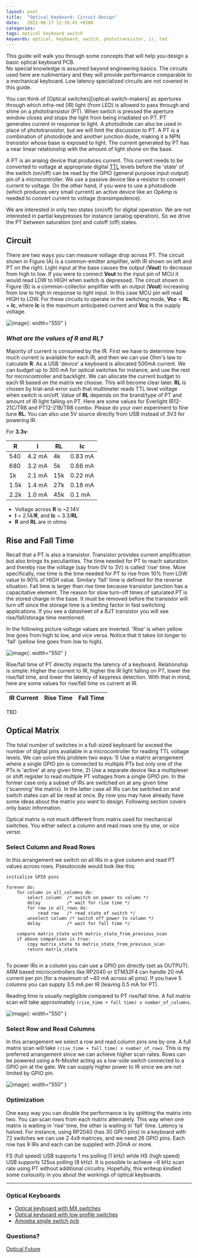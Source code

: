 ```yaml
---
layout: post
title:  "Optical Keyboard: Circuit Design"
date:   2022-08-17 12:16:45 +0200
categories:
tags: optical keyboard switch 
keywords: optical, keyboard, switch, phototransistor, ir, led
---
```


This guide will walk you through some concepts that will help you design a
basic optical keyboard PCB.  
No special knowledge is assumed beyond engineering basics.
The circuits used here are rudimentary and they will provide performance
comparable to a mechanical keyboard. Low latency specialized
circuits are not covered in this guide.

You can think of [Optical switches][optical-switch-makers] as apertures through
which infra-red (IR) light (from LED) is allowed to pass through and shine on a
phototransistor (PT). When switch is pressed the aperture window
closes and stops the light from being irradiated on PT. PT generates current
in response to light.
A photodiode can also be used in place of phototransistor, but we will limit
the discussion to PT. A PT is a combination of photodiode and another junction diode,
making it a NPN transistor whose base is exposed to light. The current
generated by PT has a near linear relationship with the amount of light shone
on the base. 

A PT is an analog device that produces current. This current needs to be
converted to voltage at appropriate digital
[TTL](https://learn.sparkfun.com/tutorials/logic-levels/all) levels before the
'state' of the switch (on/off) can be read by the GPIO (general purpose input-output) 
pin of a microcontroller. We use a passive device like a resistor to
convert current to voltage. On the other hand, if you were to use a photodiode
(which produces very small current) an active device like an OpAmp is needed to
convert current to voltage (transimpedence).

We are interested in only two states (on/off) for digital operation. We are not
interested in partial keypresses for instance (analog operation). So we drive
the PT between saturation (on) and cutoff (off) states. 

## Circuit

There are two ways you can measure voltage drop across PT. The circuit shown in
Figure (A) is a common-emitter amplifier, with IR shown on left and PT on the
right. Light input at the base causes the output (**Vout**) to decrease from high
to low. If you were to connect **Vout** to the input pin of MCU it would read LOW to
HIGH when switch is depressed. The circuit shown in Figure (B) is a
common-collector amplifier with an output (**Vout**) increasing from low to
high in response to light input. In this case MCU pin will read HIGH to LOW.
For these circuits to operate in the switching mode, **Vcc** < **RL** × **Ic**,
where **Ic** is the maximum anticipated current and **Vcc** is the supply
voltage.

![image](/assets/opic1.png){: width="550" }

### *What are the values of **R** and **RL**?*

Majority of current is consumed by the IR. First we have to determine how much current 
is available for each IR, and then we can use Ohm's law to calculate **R**. As a USB 'device' a
keyboard is allocated 500mA current. We can budget up to 300 mA for optical
switches for instance, and use the rest for microcontroller and backlight. We can allocate the current budget to each IR based on the matrix we choose. This
will become clear later.  **RL** is chosen by trial-and-error such
that multimeter reads TTL level voltage when switch is on/off.
Value of **RL** depends on the brand/type of PT and amount of IR light falling on PT. Here
are some values for Everlight IR12-21C/TR8 and PT12-21B/TR8 combo. Please do your own
experiment to fine tune **RL**. You can also use 5V source directly from USB
instead of 3V3 for powering IR. 

For **3.3v**:

|  **R**  |  **I**  |  **RL** |  **Ic** |
| --- | --- | --- | --- |
| 540 | 4.2 mA | 4k | 0.83 mA |
| 680 | 3.2 mA | 5k | 0.66 mA |
| 1k | 2.1 mA | 15k | 0.22 mA |
| 1.5k | 1.4 mA | 27k | 0.18 mA |
| 2.2k | 1.0 mA | 45k | 0.1 mA |

* Voltage across **R** is ~2.14V
* **I** = 2.14/**R**, and **Ic** ~ 3.3/**RL**
* **R** and **RL** are in ohms

## Rise and Fall Time

Recall that a PT is also a transistor. Transistor provides current
amplification but also brings its peculiarities. The time needed for PT to
reach saturation and thereby rise the voltage (say from 0V to 3V) is called
'rise' time. More specifically, rise time is the time needed for PT to rise from 10% from LOW
value to 90% of HIGH value. Similary 'fall' time is defined for the reverse
situation. Fall time is larger than rise time because transistor junction has a
capacitative element. The reason for slow turn-off times of saturated PT is
the stored charge in the base. It must be removed before the transistor will
turn off since the storage time is a limiting factor in fast switching applications.
If you see a datasheet of a BJT transistor you will see rise/fall/storage time
mentioned.

In the following picture voltage values are inverted. 'Rise' is when yellow line goes
from high to low, and vice versa. Notice that it takes lot longer to 'fall'
(yellow line goes from low to high).

![image](/assets/opic5.png){: width="550" }

Rise/fall time of PT directly impacts the latency of a keyboard. Relationship
is simple: Higher the current to IR, higher the IR light falling on PT, lower the rise/fall time, and
lower the latency of keypress detection. With that in mind, here are some values for
rise/fall time vs current at IR. 


|  **IR Current**  |  **Rise Time**  |  **Fall Time** |
| --- | --- | --- |

TBD

## Optical Matrix

The total number of switches in a full-sized keyboard far exceed the number of
digital pins available in a microcontroller for reading TTL voltage levels. 
We can solve this problem two ways: 1) Use a matrix arrangement where a
single GPIO pin is connected to multiple PTs but only one of the PTs is 'active'
at any given time, 2) Use a separate device like a multiplexer or shift
register to read multiple PT voltages from a single GPIO pin. In the former
case only a subset of IRs are switched on at any given time ('scanning' the
matrix). In the latter case all IRs can be switched on and switch states can
all be read at once. By now you may have already have some ideas about the
matrix you want to design. Following section covers only basic information.

Optical matrix is not much different from matrix used for mechanical switches.
You either select a column and read rows one by one, or *vice versa*.

### Select Column and Read Rows

In this arrangement we switch on all IRs in a give column and read PT values
across rows. Pseudocode would look like this:

```
initialize GPIO pins

forever do:
    for column in all_columns do:
        select column  /* switch on power to column */
        delay          /* wait for rise time */
        for row in all_rows do:
            read row   /* read state of switch */
        unselect column /* switch off power to column */
        delay          /* wait for fall time */

    compare matrix_state with matrix_state_from_previous_scan
    if above comparison is true: 
        copy matrix_state to matrix_state_from_previous_scan
        return matrix_state
        
```

To power IRs in a column you can use a GPIO pin directly (set as OUTPUT).
ARM based microcontrollers like RP2040 or STM32F4 can handle 20 mA current per
pin (for a maximum of ~40 mA across all pins). If you have 5 columns you can
supply 3.5 mA per IR (leaving 0.5 mA for PT).

Reading time is usually negligible compared to PT rise/fall time. A full matrix scan will take
approximately `(rise_time + fall time) x number_of_columns`. 

![image](/assets/opic4.png){: width="550" }

### Select Row and Read Columns

In this arrangement we select a row and read column pins one by one.
A full matrix scan will take `(rise_time + fall_time) x number_of_rows`.
This is my preferred arrangement since we can achieve higher scan rates.
Rows can be powered using a N-Mosfet acting as a low-side switch connected to a
GPIO pin at the gate. We can supply higher power to IR since we are not limited
by GPIO pin.

![image](/assets/opic3.png){: width="550" }


### Optimization

One easy way you can double the performance is by splitting the matrix into
two. You can scan rows from each matrix alternately. This way when one matrix
is waiting in 'rise' time, the other is waiting in 'fall' time. Latency is halved. 
For instance, using RP2040 (has 30 GPIO pins) in a keyboard with 72 switches we can
use 2 4x9 matrices, and we need 26 GPIO pins. Each row has 9 IRs and each can be
supplied with 20mA or more.

FS (full speed) USB supports 1 ms polling (1 kHz) while HS (high speed) USB
supports 125us polling (8 kHz). It is possible to achieve ~8 kHz scan rate
using PT without additional circuitry. Hopefully, this writeup kindled
some curiousity in you about the workings of optical keyboards.


***


### Optical Keyboards


- [Optical keyboard with MX switches](https://github.com/girishji/optical-keyboard-mx)
- [Optical keyboard with low profile switches](https://github.com/girishji/keychron-optical-keyboard)
- [Amoeba single switch pcb](https://github.com/girishji/optical-amoeba)


### Questions?

[Optical Future](https://discord.gg/FafPTRDC)

